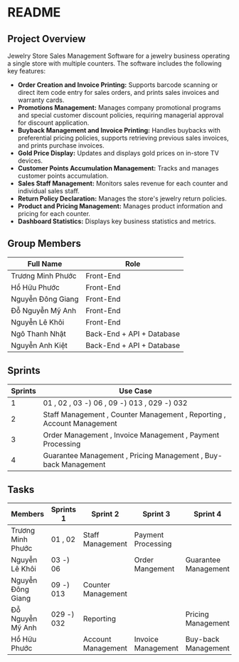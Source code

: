 # README

## Project Overview

Jewelry Store Sales Management Software for a jewelry business operating a single store with multiple counters. The software includes the following key features:

- **Order Creation and Invoice Printing:** Supports barcode scanning or direct item code entry for sales orders, and prints sales invoices and warranty cards.
- **Promotions Management:** Manages company promotional programs and special customer discount policies, requiring managerial approval for discount application.
- **Buyback Management and Invoice Printing:** Handles buybacks with preferential pricing policies, supports retrieving previous sales invoices, and prints purchase invoices.
- **Gold Price Display:** Updates and displays gold prices on in-store TV devices.
- **Customer Points Accumulation Management:** Tracks and manages customer points accumulation.
- **Sales Staff Management:** Monitors sales revenue for each counter and individual sales staff.
- **Return Policy Declaration:** Manages the store's jewelry return policies.
- **Product and Pricing Management:** Manages product information and pricing for each counter.
- **Dashboard Statistics:** Displays key business statistics and metrics.

## Group Members

| Full Name | Role |
|----------|----------|
| Trương Minh Phước   | Front-End   |
| Hồ Hữu Phước    | Front-End    |
| Nguyễn Đông Giang    | Front-End    |
| Đỗ Nguyễn Mỹ Anh    | Front-End    |
| Nguyễn Lê Khôi    | Front-End    |
| Ngô Thanh Nhật    | Back-End + API + Database    |
| Nguyễn Anh Kiệt    | Back-End + API + Database    |

## Sprints
| Sprints | Use Case |
|----------|----------|
| 1   | 01 , 02 , 03 -) 06 , 09 -) 013 , 029 -) 032   |
| 2   | Staff Management , Counter Management , Reporting  , Account Management    |
| 3   | Order Management , Invoice Management , Payment Processing   |
| 4   | Guarantee Management , Pricing Management , Buy-back Management   |

## Tasks
| Members | Sprints 1 | Sprint 2 | Sprint 3 | Sprint 4 |
|----------|----------|----------|----------|----------|
|Trương Minh Phước  | 01 , 02 | Staff Management | Payment Processing | |
|Nguyễn Lê Khôi | 03 -) 06 | | Order Mangement | Guarantee Management |
|Nguyễn Đông Giang | 09 -) 013 | Counter Management |  |
|Đỗ Nguyễn Mỹ Anh | 029 -) 032 | Reporting | | Pricing Management |
|Hồ Hữu Phước | | Account Management | Invoice Management | Buy-back Management |


